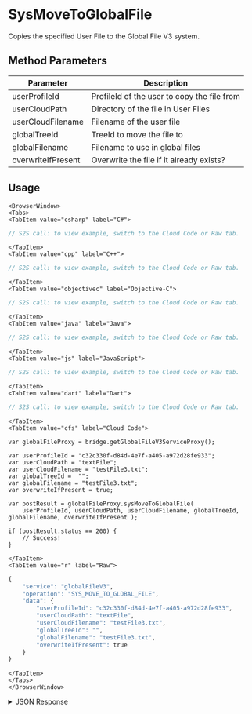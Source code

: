 # SysMoveToGlobalFile

Copies the specified User File to the Global File V3 system.

<PartialServop service_name="globalFileV3" operation_name="SYS_MOVE_TO_GLOBAL_FILE" />

## Method Parameters

| Parameter          | Description                                 |
| ------------------ | ------------------------------------------- |
| userProfileId      | ProfileId of the user to copy the file from |
| userCloudPath      | Directory of the file in User Files         |
| userCloudFilename  | Filename of the user file                   |
| globalTreeId       | TreeId to move the file to                  |
| globalFilename     | Filename to use in global files             |
| overwriteIfPresent | Overwrite the file if it already exists?    |

## Usage

```mdx-code-block
<BrowserWindow>
<Tabs>
<TabItem value="csharp" label="C#">
```

```csharp
// S2S call: to view example, switch to the Cloud Code or Raw tab.
```

```mdx-code-block
</TabItem>
<TabItem value="cpp" label="C++">
```

```cpp
// S2S call: to view example, switch to the Cloud Code or Raw tab.
```

```mdx-code-block
</TabItem>
<TabItem value="objectivec" label="Objective-C">
```

```objectivec
// S2S call: to view example, switch to the Cloud Code or Raw tab.
```

```mdx-code-block
</TabItem>
<TabItem value="java" label="Java">
```

```java
// S2S call: to view example, switch to the Cloud Code or Raw tab.
```

```mdx-code-block
</TabItem>
<TabItem value="js" label="JavaScript">
```

```javascript
// S2S call: to view example, switch to the Cloud Code or Raw tab.
```

```mdx-code-block
</TabItem>
<TabItem value="dart" label="Dart">
```

```dart
// S2S call: to view example, switch to the Cloud Code or Raw tab.
```

```mdx-code-block
</TabItem>
<TabItem value="cfs" label="Cloud Code">
```

```cfscript
var globalFileProxy = bridge.getGlobalFileV3ServiceProxy();

var userProfileId = "c32c330f-d84d-4e7f-a405-a972d28fe933";
var userCloudPath = "textFile";
var userCloudFilename = "testFile3.txt";
var globalTreeId =  "";
var globalFilename = "testFile3.txt";
var overwriteIfPresent = true;

var postResult = globalFileProxy.sysMoveToGlobalFile(
    userProfileId, userCloudPath, userCloudFilename, globalTreeId, globalFilename, overwriteIfPresent );

if (postResult.status == 200) {
    // Success!
}
```

```mdx-code-block
</TabItem>
<TabItem value="r" label="Raw">
```

```r
{
	"service": "globalFileV3",
	"operation": "SYS_MOVE_TO_GLOBAL_FILE",
	"data": {
        "userProfileId": "c32c330f-d84d-4e7f-a405-a972d28fe933",
        "userCloudPath": "textFile",
        "userCloudFilename": "testFile3.txt",
        "globalTreeId": "",
        "globalFilename": "testFile3.txt",
        "overwriteIfPresent": true
	}
}
```

```mdx-code-block
</TabItem>
</Tabs>
</BrowserWindow>
```

<details>
<summary>JSON Response</summary>

```json
{
    "status": 200,
    "data": {
        "fileId": "34abacc5-c048-4bcc-a3ce-8eb751a718a6",
        "treeId": "",
        "fileName": "testFile3.txt",
        "contentMd5": "2mmQd5nAOUhpptej1Gf5wA==",
        "fileSize": 20,
        "dateUploaded": 1587695812000,
        "etag": "da69907799c0394869a6d7a3d467f9c0",
        "version": 1,
        "url": "https://api.braincloudservers.com/files/bc/g/21774/f/34abacc5-c048-4bcc-a3ce-8eb751a718a6/V1/testFile3.txt"
    }
}
```

</details>
